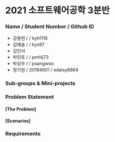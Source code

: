 # 2021 소프트웨어공학 3분반

### Name / Student Number / Github ID

- 강용현 /  / kyh1116
- 김예슬 /  / kys97
- 김인서
- 박민호 /  / pmhlj73
- 박상우 /  / psangwoo
- 정가원 / 20184601 / edaisy8864

### Sub-groups & Mini-projects

### Problem Statement
#### [The Problem]
  
#### [Scenarios]


### Requirements
